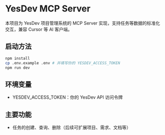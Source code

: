 # YesDev MCP Server

本项目为 YesDev 项目管理系统的 MCP Server 实现，支持任务等数据的标准化交互，兼容 Cursor 等 AI 客户端。

## 启动方法

```bash
npm install
cp .env.example .env # 并填写你的 YESDEV_ACCESS_TOKEN
npm run dev
```

## 环境变量
- YESDEV_ACCESS_TOKEN：你的 YesDev API 访问令牌

## 主要功能
- 任务的创建、查询、删除（后续可扩展项目、需求、文档等） 